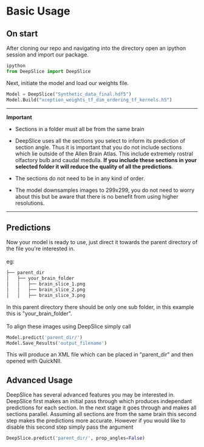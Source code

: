 # Basic Usage                                                                                                                 
## On start                                                                                                                         
After cloning our repo and navigating into the directory open an ipython session and import our package.                 
```python                                                                                                                
ipython      
from DeepSlice import DeepSlice       
```                                                                                                                      
Next, initiate the model and load our weights file.                                                                      
```python                                                                                                                
Model = DeepSlice("Synthetic_data_final.hdf5")         
Model.Build("xception_weights_tf_dim_ordering_tf_kernels.h5") 
```                                                                             

---
**Important**

* Sections in a folder must all be from the same brain

* DeepSlice uses all the sections you select to inform its prediction of section angle. Thus it is important that you do not include sections which lie outside of the Allen Brain Atlas. This include extremely rostral olfactory bulb and caudal medulla. **If you include these sections in your selected folder it will reduce the quality of all the predictions**.

* The sections do not need to be in any kind of order. 

* The model downsamples images to 299x299, you do not need to worry about this but be aware that there is no benefit from using higher resolutions.

------

## Predictions

Now your model is ready to use, just direct it towards the parent directory of the file you're interested in.            
<br/> eg:                                                                                                                
```bash                                                                                                              
├── parent_dir        
│   ├── your_brain_folder
│   │   ├── brain_slice_1.png 
│   │   ├── brain_slice_2.png     
│   │   ├── brain_slice_3.png
```                                                                                                                      
In this parent directory there should be only one sub folder, in this example this is "your_brain_folder".               
<br />To align these images using DeepSlice simply call                                                                  
```python                                                                                                                
Model.predict('parent_dir/')                                                                  
Model.Save_Results('output_filename')  
```                                                                                                                      
This will produce an XML file which can be placed in "parent_dir" and then opened with QuickNII. 

## Advanced Usage

DeepSlice has several advanced features you may be interested in. DeepSlice first makes an initial pass through which produces independant predictions for each section. In the next stage it goes through and makes all sections parallel. Assuming all sections are from the same brain this second step makes the predictions more accurate. However if you would like to disable this second step simply pass the argument
```python
DeepSlice.predict('parent_dir/', prop_angles=False)
```

